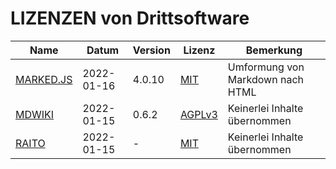 LIZENZEN von Drittsoftware
==========================

Name                | Datum      | Version | Lizenz            | Bemerkung
--------------------|------------|---------|-------------------|---------------------------------
[MARKED.JS][MARKED] | 2022-01-16 | 4.0.10  | [MIT][MARKEDL]    | Umformung von Markdown nach HTML
[MDWIKI][MDWIKI]    | 2022-01-15 | 0.6.2   | [AGPLv3][MDWIKIL] | Keinerlei Inhalte übernommen
[RAITO][RAITO]      | 2022-01-15 | -       | [MIT][RAITOL]     | Keinerlei Inhalte übernommen

[MARKED]:  https://marked.js.org
[MARKEDL]: https://marked.js.org/license
[MDWIKI]:  http://www.mdwiki.info/
[MDWIKIL]: https://github.com/Dynalon/mdwiki/blob/master/AGPLv3.txt
[RAITO]:   https://github.com/arnaudsm/raito/
[RAITOL]:  https://github.com/arnaudsm/raito/blob/master/LICENSE
